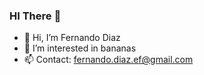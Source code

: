 ### HI There 👋

- 👋 Hi, I’m Fernando Diaz
- 👀 I’m interested in bananas
- 📫 Contact: fernando.diaz.ef@gmail.com
